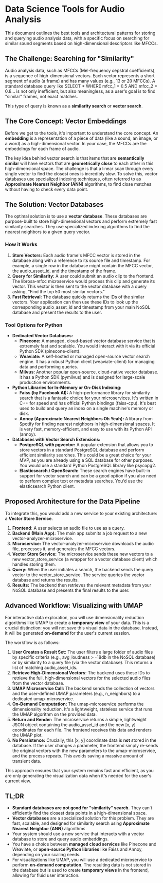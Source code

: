 # **Data Science Tools for Audio Analysis**

This document outlines the best tools and architectural patterns for storing and querying audio analysis data, with a specific focus on searching for similar sound segments based on high-dimensional descriptors like MFCCs.

## **The Challenge: Searching for "Similarity"**

Audio analysis data, such as MFCCs (Mel-frequency cepstral coefficients), is a sequence of high-dimensional vectors. Each vector represents a short segment of audio (a frame) and has many values (e.g., 13 or 20 MFCCs). A standard database query like SELECT \* WHERE mfcc\_1 \= 0.5 AND mfcc\_2 \= 0.8... is not only inefficient, but also meaningless, as a user's goal is to find "similar" frames, not exact matches.

This type of query is known as a **similarity search** or **vector search**.

## **The Core Concept: Vector Embeddings**

Before we get to the tools, it's important to understand the core concept. An **embedding** is a representation of a piece of data (like a sound, an image, or a word) as a high-dimensional vector. In your case, the MFCCs are the embeddings for each frame of audio.

The key idea behind vector search is that items that are **semantically similar** will have vectors that are **geometrically close** to each other in this high-dimensional space. The challenge is that a linear scan through every single vector to find the closest ones is incredibly slow. To solve this, vector databases use specialized indexing techniques, often referred to as **Approximate Nearest Neighbor (ANN)** algorithms, to find close matches without having to check every data point.

## **The Solution: Vector Databases**

The optimal solution is to use a **vector database**. These databases are purpose-built to store high-dimensional vectors and perform extremely fast similarity searches. They use specialized indexing algorithms to find the nearest neighbors to a given query vector.

### **How it Works**

1. **Store Vectors:** Each audio frame's MFCC vector is stored in the database along with a reference to its source file and timestamp. For example, a single row in the database might contain the MFCC vector, the audio\_asset\_id, and the timestamp of the frame.  
2. **Query for Similarity:** A user could submit an audio clip to the frontend. The librosa-mfcc microservice would process this clip and generate its vector. This vector is then sent to the vector database with a query asking, "Find the top 50 most similar vectors."  
3. **Fast Retrieval:** The database quickly returns the IDs of the similar vectors. Your application can then use these IDs to look up the corresponding audio\_asset\_id and timestamp from your main NoSQL database and present the results to the user.

### **Tool Options for Python**

* **Dedicated Vector Databases:**  
  * **Pinecone:** A managed, cloud-based vector database service that is extremely fast and scalable. You would interact with it via its official Python SDK (pinecone-client).  
  * **Weaviate:** A self-hosted or managed open-source vector search engine. It has a robust Python client (weaviate-client) for managing data and performing queries.  
  * **Milvus:** Another popular open-source, cloud-native vector database. It has a Python SDK (pymilvus) and is designed for large-scale production environments.  
* **Python Libraries for In-Memory or On-Disk Indexing:**  
  * **Faiss (by Facebook AI):** A high-performance library for similarity search that is a fantastic choice for your microservices. It's written in C++ for speed and has official Python bindings (faiss-cpu). It's best used to build and query an index on a single machine's memory or disk.  
  * **Annoy (Approximate Nearest Neighbors Oh Yeah):** A library from Spotify for finding nearest neighbors in high-dimensional spaces. It is very fast, memory-efficient, and easy to use with its Python API (annoy).  
* **Databases with Vector Search Extensions:**  
  * **PostgreSQL with pgvector:** A popular extension that allows you to store vectors in a standard PostgreSQL database and perform efficient similarity searches. This could be a great choice for your MVP, as you are already using a SQL database for other purposes. You would use a standard Python PostgreSQL library like psycopg2.  
  * **Elasticsearch / OpenSearch:** These search engines have built-in support for vector search and can be a good option if you also need to perform complex text or metadata searches. You'd use the elasticsearch Python client.

## **Proposed Architecture for the Data Pipeline**

To integrate this, you would add a new service to your existing architecture: a **Vector Store Service**.

1. **Frontend:** A user selects an audio file to use as a query.  
2. **Backend (Main App):** The main app submits a job request to a new vector-analyzer-microservice.  
3. **Microservice:** The vector-analyzer-microservice downloads the audio file, processes it, and generates the MFCC vectors.  
4. **Vector Store Service:** The microservice sends these new vectors to a new vector\_store\_service (a wrapper for a vector database client) which handles storing them.  
5. **Query:** When the user initiates a search, the backend sends the query vector to the vector\_store\_service. The service queries the vector database and returns the results.  
6. **Results:** The backend then retrieves the relevant metadata from your NoSQL database and presents the final results to the user.

## **Advanced Workflow: Visualizing with UMAP**

For interactive data exploration, you will use dimensionality reduction algorithms like UMAP to create a **temporary view** of your data. This is a crucial distinction: you will not save this visual data in the database. Instead, it will be generated **on-demand** for the user's current session.

The workflow is as follows:

1. **User Creates a Result Set:** The user filters a large folder of audio files by specific criteria (e.g., avg\_loudness \> \-18db in the NoSQL database) or by similarity to a query file (via the vector database). This returns a list of matching audio\_asset\_ids.  
2. **Retrieve High-Dimensional Vectors:** The backend uses these IDs to retrieve the full, high-dimensional vectors for the selected audio files from the vector database.  
3. **UMAP Microservice Call:** The backend sends the collection of vectors and the user-defined UMAP parameters (e.g., n\_neighbors) to a dedicated umap-microservice.  
4. **On-Demand Computation:** The umap-microservice performs the dimensionality reduction. It's a lightweight, stateless service that runs the UMAP algorithm on the provided data.  
5. **Return and Render:** The microservice returns a simple, lightweight JSON object containing the audio\_asset\_id and the new \[x, y\] coordinates for each file. The frontend receives this data and renders the UMAP plot.  
6. **No Persistence:** Crucially, this \[x, y\] coordinate data is **not** stored in the database. If the user changes a parameter, the frontend simply re-sends the original vectors with the new parameters to the umap-microservice, and the process repeats. This avoids saving a massive amount of transient data.

This approach ensures that your system remains fast and efficient, as you are only generating the visualization data when it's needed for the user's current view.

## **TL;DR**

* **Standard databases are not good for "similarity" search.** They can't efficiently find the closest data points in a high-dimensional space.  
* **Vector databases** are a specialized solution for this problem. They are fast, scalable, and designed for similarity search using **Approximate Nearest Neighbor (ANN)** algorithms.  
* Your system should use a new service that interacts with a vector database to store and query audio embeddings.  
* You have a choice between **managed cloud services** like Pinecone and Weaviate, or **open-source Python libraries** like Faiss and Annoy, depending on your scaling needs.  
* For visualizations like UMAP, you will use a dedicated microservice to perform **on-demand computation**. The resulting data is not stored in the database but is used to create **temporary views** in the frontend, allowing for fluid user interaction.